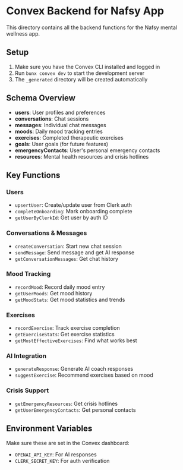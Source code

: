 # Convex Backend for Nafsy App

This directory contains all the backend functions for the Nafsy mental wellness app.

## Setup

1. Make sure you have the Convex CLI installed and logged in
2. Run `bunx convex dev` to start the development server
3. The `_generated` directory will be created automatically

## Schema Overview

- **users**: User profiles and preferences
- **conversations**: Chat sessions
- **messages**: Individual chat messages  
- **moods**: Daily mood tracking entries
- **exercises**: Completed therapeutic exercises
- **goals**: User goals (for future features)
- **emergencyContacts**: User's personal emergency contacts
- **resources**: Mental health resources and crisis hotlines

## Key Functions

### Users
- `upsertUser`: Create/update user from Clerk auth
- `completeOnboarding`: Mark onboarding complete
- `getUserByClerkId`: Get user by auth ID

### Conversations & Messages
- `createConversation`: Start new chat session
- `sendMessage`: Send message and get AI response
- `getConversationMessages`: Get chat history

### Mood Tracking
- `recordMood`: Record daily mood entry
- `getUserMoods`: Get mood history
- `getMoodStats`: Get mood statistics and trends

### Exercises
- `recordExercise`: Track exercise completion
- `getExerciseStats`: Get exercise statistics
- `getMostEffectiveExercises`: Find what works best

### AI Integration
- `generateResponse`: Generate AI coach responses
- `suggestExercise`: Recommend exercises based on mood

### Crisis Support
- `getEmergencyResources`: Get crisis hotlines
- `getUserEmergencyContacts`: Get personal contacts

## Environment Variables

Make sure these are set in the Convex dashboard:
- `OPENAI_API_KEY`: For AI responses
- `CLERK_SECRET_KEY`: For auth verification
